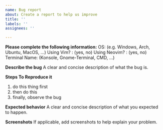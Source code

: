 ```yaml
---
name: Bug report
about: Create a report to help us improve
title: ''
labels: ''
assignees: ''

---
```

**Please complete the following information:**
OS: (e.g. Windows, Arch, Ubuntu, MacOS, ...)
Using Vim? : (yes, no)
Using Neovim? : (yes, no)
Terminal Name: (Konsole, Gnome-Terminal, CMD, ...)

**Describe the bug**
A clear and concise description of what the bug is.

**Steps To Reproduce it**
1. do this thing first
2. then do this
3. finally, observe the bug

**Expected behavior**
A clear and concise description of what you expected to happen.

**Screenshots**
If applicable, add screenshots to help explain your problem.
